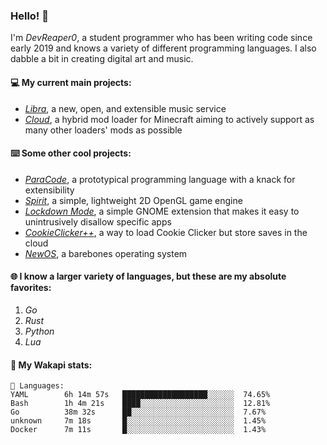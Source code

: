 ### Hello! 👋

I'm _DevReaper0_, a student programmer who has been writing code since early 2019 and knows a variety of different programming languages. I also dabble a bit in creating digital art and music.

#### 💻 My current main projects:

-   _[Libra](https://github.com/LibraMusic)_, a new, open, and extensible music service
-   _[Cloud](https://github.com/CloudLoaderMC/CloudLoader)_, a hybrid mod loader for Minecraft aiming to actively support as many other loaders' mods as possible

#### ⌨️ Some other cool projects:

-   _[ParaCode](https://github.com/ParaCodeLang/ParaCode)_, a prototypical programming language with a knack for extensibility
-   _[Spirit](https://gitlab.com/DevReaper0/SpiritEngine)_, a simple, lightweight 2D OpenGL game engine
-   _[Lockdown Mode](https://github.com/DevReaper0/GNOME-LockdownMode)_, a simple GNOME extension that makes it easy to unintrusively disallow specific apps
-   _[CookieClicker++](https://github.com/DevReaper0/CookieClickerPlusPlus)_, a way to load Cookie Clicker but store saves in the cloud
-   _[NewOS](https://github.com/DevReaper0/NewOS)_, a barebones operating system

#### 🌐 I know a larger variety of languages, but these are my absolute favorites:

1. _Go_
2. _Rust_
3. _Python_
4. _Lua_

#### 📡 My Wakapi stats:

```text
💾 Languages:
YAML        6h 14m 57s   ███████████████████░░░░░░  74.65%
Bash        1h 4m 21s    ████░░░░░░░░░░░░░░░░░░░░░  12.81%
Go          38m 32s      ██░░░░░░░░░░░░░░░░░░░░░░░  7.67%
unknown     7m 18s       █░░░░░░░░░░░░░░░░░░░░░░░░  1.45%
Docker      7m 11s       █░░░░░░░░░░░░░░░░░░░░░░░░  1.43%
```
